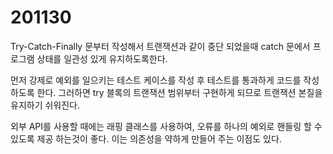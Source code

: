 # 201130

Try-Catch-Finally 문부터 작성해서 트랜잭션과 같이 중단 되었을때 catch 문에서 프로그램 상태를 일관성 있게 유지하도록한다.

먼저 강제로 예외를 일으키는 테스트 케이스를 작성 후 테스트를 통과하게 코드를 작성하도록 한다.
그러하면 try 블록의 트랜잭션 범위부터 구현하게 되므로 트랜잭션 본질을 유지하기 쉬워진다.

외부 API를 사용할 때에는 래핑 클래스를 사용하여, 오류를 하나의 예외로 핸들링 할 수 있도록 제공 하는것이 좋다.
이는 의존성을 약하게 만들어 주는 이점도 있다.
